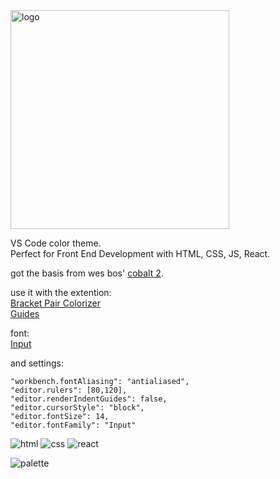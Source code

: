 
<img src="https://raw.githubusercontent.com/sinacodes/hein/master/img/logo.png" alt="logo" width="350px"/>
 
VS Code color theme.   
Perfect for Front End Development with HTML, CSS, JS, React.

got the basis from wes bos' [cobalt 2](https://github.com/wesbos/cobalt2).

use it with the extention:   
[Bracket Pair Colorizer](https://marketplace.visualstudio.com/items?itemName=CoenraadS.bracket-pair-colorizer)   
[Guides](https://marketplace.visualstudio.com/items?itemName=spywhere.guides)

font:   
[Input](http://input.fontbureau.com/)

and settings:   

```
"workbench.fontAliasing": "antialiased",
"editor.rulers": [80,120],
"editor.renderIndentGuides": false,
"editor.cursorStyle": "block",
"editor.fontSize": 14,
"editor.fontFamily": "Input"
```

![html](https://raw.githubusercontent.com/sinacodes/hein/master/img/html.png "html")
![css](https://raw.githubusercontent.com/sinacodes/hein/master/img/css.png "css")
![react](https://raw.githubusercontent.com/sinacodes/hein/master/img/react.png "react")

![palette](https://raw.githubusercontent.com/sinacodes/hein/master/img/palette.png "palette")
